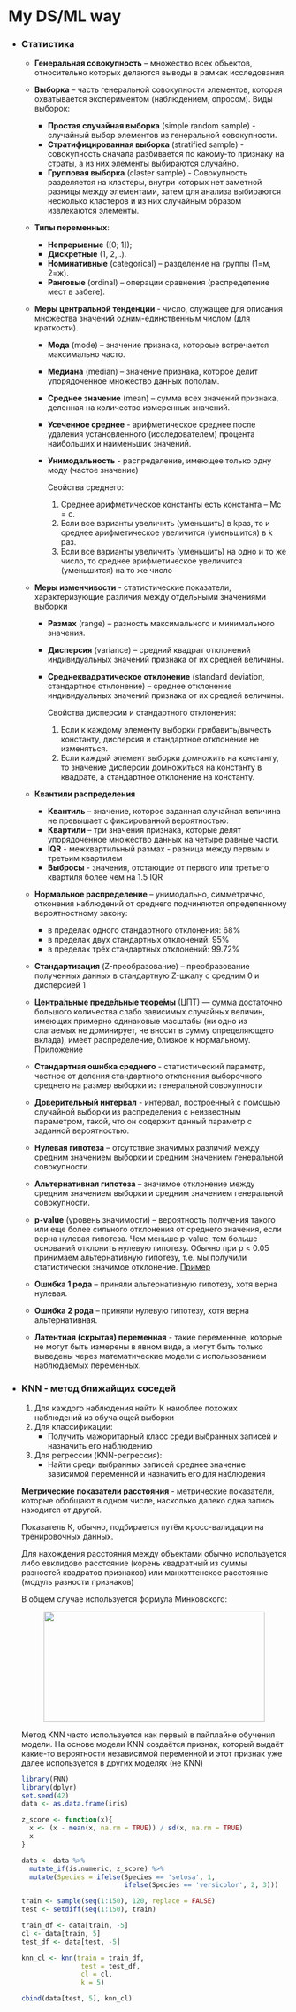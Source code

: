 # My DS/ML way

- ### **Статистика**
	- **Генеральная совокупность** – множество всех объектов, относительно которых делаются выводы в рамках исследования.

	- **Выборка** – часть генеральной совокупности элементов, которая охватывается экспериментом (наблюдением, опросом).
		Виды выборок:
		- **Простая случайная выборка** (simple random sample) - случайный выбор элементов из генеральной совокупности.
		- **Стратифицированная выборка** (stratified sample) - совокупность сначала разбивается по какому-то признаку на страты, а из них элементы выбираются случайно.
		- **Групповая выборка** (claster sample) - Совокупность разделяется на кластеры, внутри которых нет заметной разницы между элементами, затем для анализа выбираются несколько кластеров и из них случайным образом извлекаются элементы.

	- **Типы переменных**:
		- **Непрерывные** ([0; 1]);
		- **Дискретные** (1, 2,..).
		- **Номинативные** (categorical) – разделение на группы (1=м, 2=ж).
		- **Ранговые** (ordinal) – операции сравнения (распределение мест в забеге).

	- **Меры центральной тенденции** - число, служащее для описания множества значений одним-единственным числом (для краткости).
		- **Мода** (mode) – значение признака, котороые встречается максимально часто.
		- **Медиана** (median) – значение признака, которое делит упорядоченное множество данных пополам.
		- **Среднее значение** (mean) – сумма всех значений признака, деленная на количество измеренных значений.
		- **Усеченное среднее** - арифметическое среднее после удаления установленного (исследователем) процента наибольших и наименьших значений.
		- **Унимодальность** - распределение, имеющее только одну моду (частое значение)

		    Свойства среднего:
		    1. Среднее арифметическое константы есть константа – Мс = с.
			2. Если все варианты увеличить (уменьшить) в kраз, то и среднее арифметическое увеличится (уменьшится) в k раз.
			3. Если все варианты увеличить (уменьшить) на одно и то же число, то среднее арифметическое увеличится (уменьшится) на то же число

	- **Меры изменчивости** - статистические показатели, характеризующие различия между отдельными значениями выборки
		- **Размах** (range) – разность максимального и минимального значения.
		- **Дисперсия** (variance) – средний квадрат отклонений индивидуальных значений признака от их средней величины.
		- **Среднеквадратическое отклонение** (standard deviation, стандартное отклонение) – среднее отклонение индивидуальных значений признака от их средней величины.

		    Свойства дисперсии и стандартного отклонения:
			1. Если к каждому элементу выборки прибавить/вычесть константу, дисперсия и стандартное отклонение не изменяться.
			2. Если каждый элемент выборки домножить на константу, то значение дисперсии домножиться на константу в квадрате, а стандартное отклонение на константу.

	- **Квантили распределения**
		- **Квантиль** – значение, которое заданная случайная величина не превышает с фиксированной вероятностью:
		- **Квартили** – три значения признака, которые делят упорядоченное множество данных на четыре равные части.
		- **IQR** - межквартильный размах - разница между первым и третьим квартилем
		- **Выбросы** - значения, отстающие от первого или третьего квартиля более чем на 1.5 IQR

	- **Нормальное распределение** – унимодально, симметрично, отконения наблюдений от среднего подчиняются определенному вероятностному закону:
		- в пределах одного стандартного отклонения: 68%
		- в пределах двух стандартных отклонений: 95%
		- в пределах трёх стандартных отклонений: 99.72%

	- **Стандартизация** (Z-преобразование) – преобразование полученных данных в стандартную Z-шкалу с средним 0 и дисперсией 1

	- **Центра́льные преде́льные теоре́мы** (ЦПТ) — сумма достаточно большого количества слабо зависимых случайных величин, имеющих примерно одинаковые масштабы (ни одно из слагаемых не доминирует, не вносит в сумму определяющего вклада), имеет распределение, близкое к нормальному. [Приложение](https://gallery.shinyapps.io/CLT_mean/)

	- **Стандартная ошибка среднего** - статистический параметр, частное от деления стандартного отклонения выборочного среднего на размер выборки из генеральной совокупности

	- **Доверительный интервал** - интервал, построенный с помощью случайной выборки из распределения с неизвестным параметром, такой, что он содержит данный параметр с заданной вероятностью.

	- **Нулевая гипотеза**  – отсутствие значимых различий между средним значением выборки и средним значением генеральной совокупности.
	- **Альтернативная гипотеза** – значимое отклонение между средним значением выборки и средним значением генеральной совокупности.
	- **p-value** (уровень значимости) – вероятность получения такого или еще более сильного отклонения от среднего значения, если верна нулевая гипотеза. Чем меньше p-value, тем больше оснований отклонить нулевую гипотезу. Обычно при p < 0.05 принимаем альтернативную гипотезу, т.е. мы получили статистически значимое отклонение. [Пример](https://gallery.shinyapps.io/dist_calc/)
	- **Ошибка 1 рода** – приняли альтернативную гипотезу, хотя верна нулевая.
	- **Ошибка 2 рода** – приняли нулевую гипотезу, хотя верна альтернативная.
	
	- **Латентная (скрытая) переменная** - такие переменные, которые не могут быть измерены в явном виде, а могут быть только выведены через математические модели с использованием наблюдаемых переменных.

- ### **KNN - метод ближайщих соседей**

	1. Для каждого наблюдения найти К наиоблее похожих наблюдений из обучающей выборки
	2. Для классификации:
		- Получить мажоритарный класс среди выбранных записей и назначить его наблюдению
	3. Для регрессии (KNN-регрессия):
		- Найти среди выбранных записей среднее значение зависимой переменной и назначить его для наблюдения

	**Метрические показатели расстояния** - метрические показатели, которые обобщают в одном числе, насколько далеко одна запись находится от другой.

	Показатель К, обычно, подбирается путём кросс-валидации на тренировочных данных.

	Для нахождения расстояния между объектами обычно используется либо евклидово расстояние (корень квадратный из суммы разностей квадратов признаков) или манхэттенское расстояние (модуль разности признаков)


	В общем случае используется формула Минковского:
	
	<p align="center">
		<img width="400" height="200" src = "https://render.githubusercontent.com/render/math?math=\rho(x,%20y)%20=%20(\sum^n_{i=1}%20\left|x_i%20-%20y_i\right|^p)^{1/p}">
	</p>
	
	Метод KNN часто используется как первый в пайплайне обучения модели. На основе модели KNN создаётся признак, который выдаёт какие-то вероятности независимой переменной и этот признак уже далее используется в других моделях (не KNN)

	```r
	library(FNN)
	library(dplyr)
	set.seed(42)
	data <- as.data.frame(iris)
	
	z_score <- function(x){
	  x <- (x - mean(x, na.rm = TRUE)) / sd(x, na.rm = TRUE)
	  x
	}

	data <- data %>% 
	  mutate_if(is.numeric, z_score) %>% 
	  mutate(Species = ifelse(Species == 'setosa', 1, 
	                          ifelse(Species == 'versicolor', 2, 3)))

	train <- sample(seq(1:150), 120, replace = FALSE)
	test <- setdiff(seq(1:150), train)

	train_df <- data[train, -5]
	cl <- data[train, 5]
	test_df <- data[test, -5]

	knn_cl <- knn(train = train_df,
	               test = test_df,
	               cl = cl,
	               k = 5)

	cbind(data[test, 5], knn_cl)
	```
